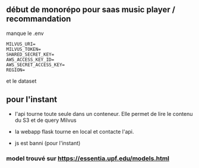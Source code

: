 ## début de monorépo pour saas music player / recommandation

manque le .env 
```
MILVUS_URI=
MILVUS_TOKEN=
SHARED_SECRET_KEY= 
AWS_ACCESS_KEY_ID=
AWS_SECRET_ACCESS_KEY=
REGION=
```
et le dataset 

## pour l'instant

- l'api tourne toute seule dans un conteneur.
Elle permet de lire le contenu du S3 et de query Milvus

- la webapp flask tourne en local et contacte l'api.

- js est banni (pour l'instant)

### model trouvé sur https://essentia.upf.edu/models.html